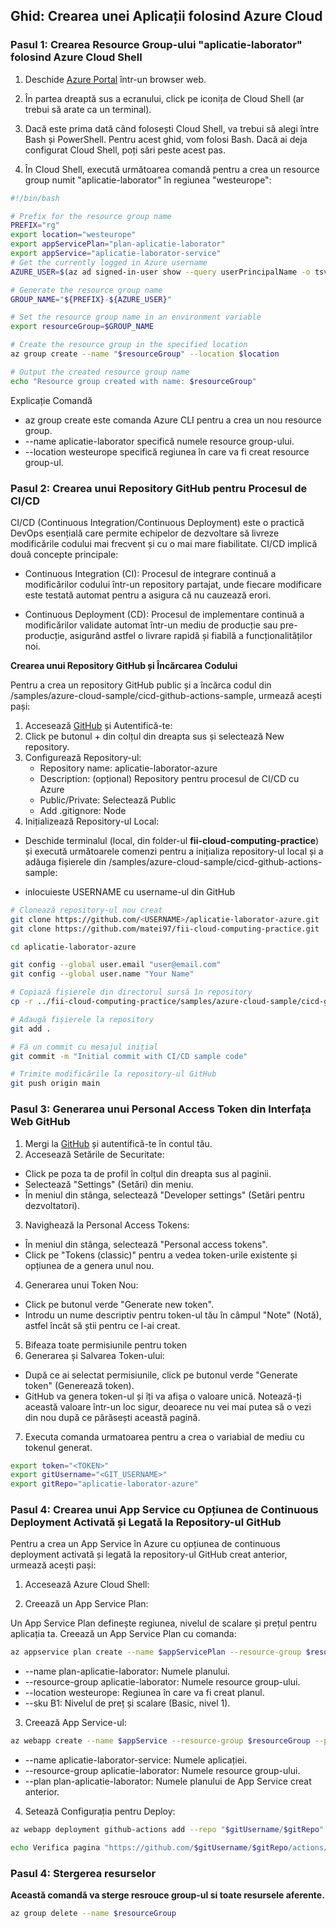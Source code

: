 ## Ghid: Crearea unei Aplicații folosind Azure Cloud


### Pasul 1: Crearea Resource Group-ului "aplicatie-laborator" folosind Azure Cloud Shell

1. Deschide [Azure Portal](https://portal.azure.com/) într-un browser web.

2. În partea dreaptă sus a ecranului, click pe iconița de Cloud Shell (ar trebui să arate ca un terminal).

3. Dacă este prima dată când folosești Cloud Shell, va trebui să alegi între Bash și PowerShell. Pentru acest ghid, vom folosi Bash. Dacă ai deja configurat Cloud Shell, poți sări peste acest pas.

4. În Cloud Shell, execută următoarea comandă pentru a crea un resource group numit "aplicatie-laborator" în regiunea "westeurope":
```bash
#!/bin/bash

# Prefix for the resource group name
PREFIX="rg"
export location="westeurope"
export appServicePlan="plan-aplicatie-laborator"
export appService="aplicatie-laborator-service"
# Get the currently logged in Azure username
AZURE_USER=$(az ad signed-in-user show --query userPrincipalName -o tsv | cut -d'@' -f1)

# Generate the resource group name
GROUP_NAME="${PREFIX}-${AZURE_USER}"

# Set the resource group name in an environment variable
export resourceGroup=$GROUP_NAME

# Create the resource group in the specified location
az group create --name "$resourceGroup" --location $location

# Output the created resource group name
echo "Resource group created with name: $resourceGroup"
```
Explicație Comandă
- az group create este comanda Azure CLI pentru a crea un nou resource group.
- --name aplicatie-laborator specifică numele resource group-ului.
- --location westeurope specifică regiunea în care va fi creat resource group-ul.


 ### Pasul 2: Crearea unui Repository GitHub pentru Procesul de CI/CD


CI/CD (Continuous Integration/Continuous Deployment) este o practică DevOps esențială care permite echipelor de dezvoltare să livreze modificările codului mai frecvent și cu o mai mare fiabilitate. CI/CD implică două concepte principale:

- Continuous Integration (CI): Procesul de integrare continuă a modificărilor codului într-un repository partajat, unde fiecare modificare este testată automat pentru a asigura că nu cauzează erori.

- Continuous Deployment (CD): Procesul de implementare continuă a modificărilor validate automat într-un mediu de producție sau pre-producție, asigurând astfel o livrare rapidă și fiabilă a funcționalităților noi.

**Crearea unui Repository GitHub și Încărcarea Codului**

Pentru a crea un repository GitHub public și a încărca codul din /samples/azure-cloud-sample/cicd-github-actions-sample, urmează acești pași:


1. Accesează [GitHub](https://github.com/) și Autentifică-te:
2. Click pe butonul + din colțul din dreapta sus și selectează New repository.
3. Configurează Repository-ul:
    - Repository name: aplicatie-laborator-azure
    - Description: (opțional) Repository pentru procesul de CI/CD cu Azure
    - Public/Private: Selectează Public
    - Add .gitignore: Node
4. Inițializează Repository-ul Local:
- Deschide terminalul (local, din folder-ul **fii-cloud-computing-practice**) și execută următoarele comenzi pentru a inițializa repository-ul local și a adăuga fișierele din /samples/azure-cloud-sample/cicd-github-actions-sample:

- inlocuieste USERNAME cu username-ul din GitHub

```bash
# Clonează repository-ul nou creat
git clone https://github.com/<USERNAME>/aplicatie-laborator-azure.git
git clone https://github.com/matei97/fii-cloud-computing-practice.git

cd aplicatie-laborator-azure

git config --global user.email "user@email.com"
git config --global user.name "Your Name"

# Copiază fișierele din directorul sursă în repository
cp -r ../fii-cloud-computing-practice/samples/azure-cloud-sample/cicd-github-actions-sample/* .

# Adaugă fișierele la repository
git add .

# Fă un commit cu mesajul inițial
git commit -m "Initial commit with CI/CD sample code"

# Trimite modificările la repository-ul GitHub
git push origin main
```

 ### Pasul 3: Generarea unui Personal Access Token din Interfața Web GitHub

1. Mergi la [GitHub](https://github.com/) și autentifică-te în contul tău.
2. Accesează Setările de Securitate:
- Click pe poza ta de profil în colțul din dreapta sus al paginii.
- Selectează "Settings" (Setări) din meniu.
- În meniul din stânga, selectează "Developer settings" (Setări pentru dezvoltatori).
3. Navighează la Personal Access Tokens:

- În meniul din stânga, selectează "Personal access tokens".
- Click pe "Tokens (classic)" pentru a vedea token-urile existente și opțiunea de a genera unul nou.
4. Generarea unui Token Nou:
- Click pe butonul verde "Generate new token".
- Introdu un nume descriptiv pentru token-ul tău în câmpul "Note" (Notă), astfel încât să știi pentru ce l-ai creat.
5. Bifeaza toate permisiunile pentru token
6. Generarea și Salvarea Token-ului:
- După ce ai selectat permisiunile, click pe butonul verde "Generate token" (Generează token).
- GitHub va genera token-ul și îți va afișa o valoare unică. Notează-ți această valoare într-un loc sigur, deoarece nu vei mai putea să o vezi din nou după ce părăsești această pagină.
7. Executa comanda urmatoarea pentru a crea o variabial de mediu cu tokenul generat.

```bash
export token="<TOKEN>"
export gitUsername="<GIT_USERNAME>"
export gitRepo="aplicatie-laborator-azure"
```



 ### Pasul 4: Crearea unui App Service cu Opțiunea de Continuous Deployment Activată și Legată la Repository-ul GitHub

Pentru a crea un App Service în Azure cu opțiunea de continuous deployment activată și legată la repository-ul GitHub creat anterior, urmează acești pași:

1. Accesează Azure Cloud Shell:

2. Creează un App Service Plan:

Un App Service Plan definește regiunea, nivelul de scalare și prețul pentru aplicația ta. Creează un App Service Plan cu comanda:


```bash
az appservice plan create --name $appServicePlan --resource-group $resourceGroup --location $location --sku B1 --is-linux
```

- --name plan-aplicatie-laborator: Numele planului.
- --resource-group aplicatie-laborator: Numele resource group-ului.
- --location westeurope: Regiunea în care va fi creat planul.
- --sku B1: Nivelul de preț și scalare (Basic, nivel 1).

3. Creează App Service-ul:

```bash
az webapp create --name $appService --resource-group $resourceGroup --plan $appServicePlan  --runtime "NODE:20-lts"
```

- --name aplicatie-laborator-service: Numele aplicației.
- --resource-group aplicatie-laborator: Numele resource group-ului.
- --plan plan-aplicatie-laborator: Numele planului de App Service creat anterior.

4. Setează Configurația pentru Deploy:

```bash
az webapp deployment github-actions add --repo "$gitUsername/$gitRepo" -g $resourceGroup -n $appService --token $token -b "main"

echo Verifica pagina "https://github.com/$gitUsername/$gitRepo/actions/"
```


 ### Pasul 4: Stergerea resurselor

 **Această comandă va sterge resrouce group-ul si toate resursele aferente.**

```bash
az group delete --name $resourceGroup
```

